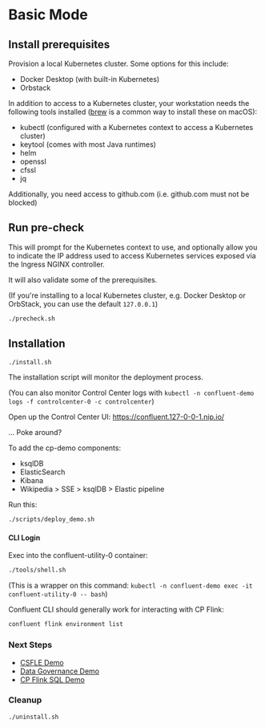 # Basic Mode

## Install prerequisites

Provision a local Kubernetes cluster. Some options for this include:

* Docker Desktop (with built-in Kubernetes)
* Orbstack

In addition to access to a Kubernetes cluster, your workstation needs the following tools installed ([brew](https://brew.sh/) is a common way to install these on macOS):

* kubectl (configured with a Kubernetes context to access a Kubernetes cluster)
* keytool (comes with most Java runtimes)
* helm
* openssl
* cfssl
* jq

Additionally, you need access to github.com (i.e. github.com must not be blocked)

## Run pre-check

This will prompt for the Kubernetes context to use, and optionally allow you to indicate the IP address used to access Kubernetes services exposed via the Ingress NGINX controller.

It will also validate some of the prerequisites.

(If you're installing to a local Kubernetes cluster, e.g. Docker Desktop or OrbStack, you can use the default `127.0.0.1`)

```bash
./precheck.sh
```

## Installation

```bash
./install.sh
```

The installation script will monitor the deployment process.

(You can also monitor Control Center logs with `kubectl -n confluent-demo logs -f controlcenter-0 -c controlcenter`)

Open up the Control Center UI: https://confluent.127-0-0-1.nip.io/

... Poke around?

To add the cp-demo components:
* ksqlDB
* ElasticSearch
* Kibana
* Wikipedia > SSE > ksqlDB > Elastic pipeline

Run this:

```bash
./scripts/deploy_demo.sh
```

#### CLI Login

Exec into the confluent-utility-0 container:

```bash
./tools/shell.sh
```

(This is a wrapper on this command: `kubectl -n confluent-demo exec -it confluent-utility-0 -- bash`)


Confluent CLI should generally work for interacting with CP Flink:

```bash
confluent flink environment list
```

### Next Steps

* [CSFLE Demo](./02-csfle.md)
* [Data Governance Demo](./02-governance.md)
* [CP Flink SQL Demo](./03-flink-sql-demo.md)

### Cleanup

```bash
./uninstall.sh
```
